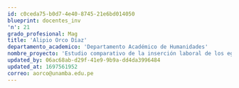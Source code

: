 ```yaml
---
id: c0ceda75-b0d7-4e40-8745-21e6bd014050
blueprint: docentes_inv
'n': 21
grado_profesional: Mag
title: 'Alipio Orco Díaz'
departamento_academico: 'Departamento Académico de Humanidades'
nombre_proyecto: 'Estudio comparativo de la inserción laboral de los egresados de Ciencia Política de las Universidades Públicas del Perú, 2022.'
updated_by: 06ac68ab-d29f-41e9-9b9a-dd4da3996484
updated_at: 1697561952
correo: aorco@unamba.edu.pe
---
```

